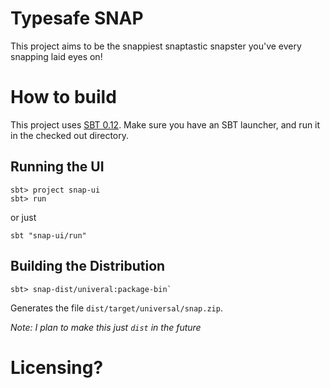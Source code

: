 # Typesafe SNAP

This project aims to be the snappiest snaptastic snapster you've every snapping laid eyes on!

# How to build

This project uses [SBT 0.12](http://scala-sbt.org).   Make sure you have an SBT launcher, and run it in the checked out directory.


## Running the UI

    sbt> project snap-ui
    sbt> run

or just

    sbt "snap-ui/run"

## Building the Distribution

    sbt> snap-dist/univeral:package-bin`

Generates the file `dist/target/universal/snap.zip`.

*Note: I plan to make this just `dist` in the future*


# Licensing?

